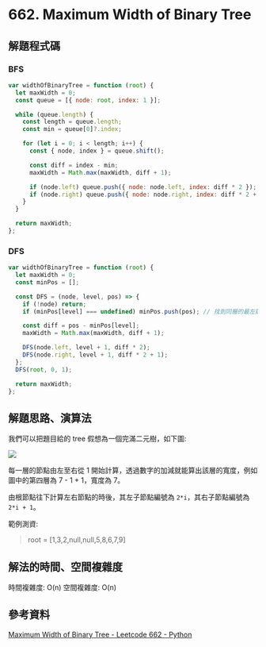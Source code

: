 # 662. Maximum Width of Binary Tree

## 解題程式碼

### BFS

```javascript
var widthOfBinaryTree = function (root) {
  let maxWidth = 0;
  const queue = [{ node: root, index: 1 }];

  while (queue.length) {
    const length = queue.length;
    const min = queue[0]?.index;

    for (let i = 0; i < length; i++) {
      const { node, index } = queue.shift();

      const diff = index - min;
      maxWidth = Math.max(maxWidth, diff + 1);

      if (node.left) queue.push({ node: node.left, index: diff * 2 });
      if (node.right) queue.push({ node: node.right, index: diff * 2 + 1 });
    }
  }

  return maxWidth;
};
```

### DFS

```javascript
var widthOfBinaryTree = function (root) {
  let maxWidth = 0;
  const minPos = [];

  const DFS = (node, level, pos) => {
    if (!node) return;
    if (minPos[level] === undefined) minPos.push(pos); // 找到同層的最左節點編號

    const diff = pos - minPos[level];
    maxWidth = Math.max(maxWidth, diff + 1);

    DFS(node.left, level + 1, diff * 2);
    DFS(node.right, level + 1, diff * 2 + 1);
  };
  DFS(root, 0, 1);

  return maxWidth;
};
```

## 解題思路、演算法

我們可以把題目給的 tree 假想為一個完滿二元樹，如下圖:

![](https://imgur.com/a/d4j3IR6)

每一層的節點由左至右從 1 開始計算，透過數字的加減就能算出該層的寬度，例如圖中的第四層為 7 - 1 + 1，寬度為 7。

由根節點往下計算左右節點的時後，其左子節點編號為 `2*i`，其右子節點編號為 `2*i + 1`。

範例測資:
> root = [1,3,2,null,null,5,8,6,7,9]

## 解法的時間、空間複雜度

時間複雜度: O(n)
空間複雜度: O(n)

## 參考資料

[Maximum Width of Binary Tree - Leetcode 662 - Python](https://youtu.be/FPzLE2L7uHs)
